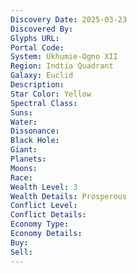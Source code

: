 ```yaml
---
Discovery Date: 2025-03-23
Discovered By:
Glyphs URL:
Portal Code:
System: Ukhumie-Ogno XII
Region: Indtia Quadrant
Galaxy: Euclid
Description:
Star Color: Yellow
Spectral Class:
Suns:
Water:
Dissonance:
Black Hole:
Giant:
Planets:
Moons:
Race:
Wealth Level: 3
Wealth Details: Prosperous
Conflict Level:
Conflict Details:
Economy Type:
Economy Details:
Buy:
Sell:
---
```

